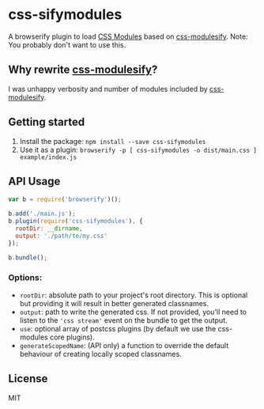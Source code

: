 # css-sifymodules

A browserify plugin to load [CSS Modules] based on [css-modulesify]. Note: You probably don't want to use this.

## Why rewrite [css-modulesify]?

I was unhappy verbosity and number of modules included by [css-modulesify].

[CSS Modules]: https://github.com/css-modules/css-modules
[css-modulesify]: https://github.com/css-modules/css-modulesify

## Getting started

 1. Install the package: `npm install --save css-sifymodules`
 2. Use it as a plugin: `browserify -p [ css-sifymodules -o dist/main.css ] example/index.js`

## API Usage

```js
var b = require('browserify')();

b.add('./main.js');
b.plugin(require('css-sifymodules'), {
  rootDir: __dirname,
  output: './path/to/my.css'
});

b.bundle();
```

### Options:

- `rootDir`: absolute path to your project's root directory. This is optional but providing it will result in better generated classnames.
- `output`: path to write the generated css. If not provided, you'll need to listen to the `'css stream'` event on the bundle to get the output.
- `use`: optional array of postcss plugins (by default we use the css-modules core plugins).
- `generateScopedName`: (API only) a function to override the default behaviour of creating locally scoped classnames.


## License

MIT
